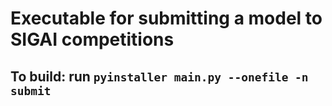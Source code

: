 # Executable for submitting a model to SIGAI competitions

## To build: run `pyinstaller main.py --onefile -n submit`